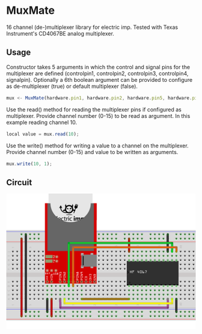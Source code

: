 MuxMate
=======

16 channel (de-)multiplexer library for electric imp.
Tested with Texas Instrument's CD4067BE analog multiplexer.

Usage
---

Constructor takes 5 arguments in which the control and signal pins for the multiplexer are defined (controlpin1, controlpin2, controlpin3, controlpin4, signalpin).
Optionally a 6th boolean argument can be provided to configure as de-multiplexer (true) or default multiplexer (false). 
```javascript
mux <- MuxMate(hardware.pin1, hardware.pin2, hardware.pin5, hardware.pin7, hardware.pin9);
```

Use the read() method for reading the multiplexer pins if configured as multiplexer. Provide channel number (0-15) to be read as argument. In this example reading channel 10. 
```javascript
local value = mux.read(10);
```

Use the write() method for writing a value to a channel on the multiplexer. Provide channel number (0-15) and value to be written as arguments.
```javascript
mux.write(10, 1);
```

Circuit
---
![Connecting the multiplexer to an Electric Imp Card](/MuxMate/cicuit.png "Connection Diagram")

